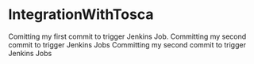 # IntegrationWithTosca

Comitting my first commit to trigger Jenkins Job.
Committing my second commit to trigger Jenkins Jobs
Committing my second commit to trigger Jenkins Jobs

